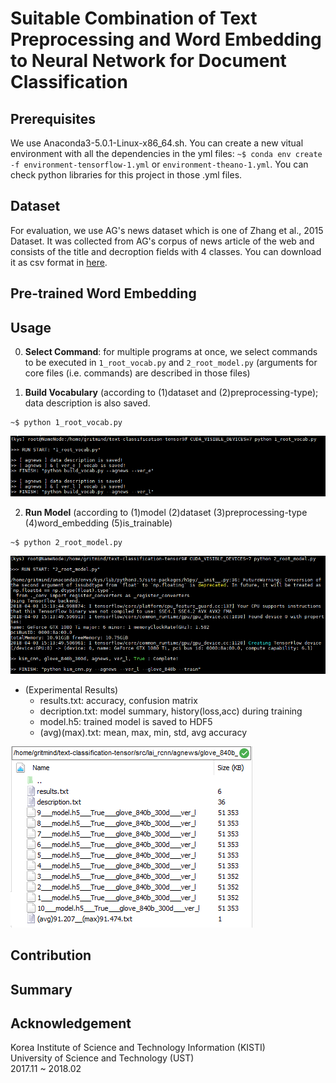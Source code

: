 # Suitable Combination of Text Preprocessing and Word Embedding to Neural Network for Document Classification



## Prerequisites
We use Anaconda3-5.0.1-Linux-x86_64.sh. You can create a new vitual environment with all the dependencies in the yml files: 
`~$ conda env create -f environment-tensorflow-1.yml` or `environment-theano-1.yml`. You can check python libraries for this project in those .yml files.

## Dataset
For evaluation, we use AG's news dataset which is one of Zhang et al., 2015 Dataset. It was collected from AG's corpus of news article of the web and consists of the title and decroption fields with 4 classes. You can download it as csv format in [here](https://drive.google.com/open?id=1XbrUZk3_PFVEp7zkZVrNgnRRlXKgNWt3). 

## Pre-trained Word Embedding



## Usage

0. **Select Command**: for multiple programs at once, we select commands to be executed in `1_root_vocab.py` and `2_root_model.py` (arguments for core files (i.e. commands) are described in those files)

1. **Build Vocabulary** (according to (1)dataset and (2)preprocessing-type); data description is also saved.
```
~$ python 1_root_vocab.py
```
![](/assets/1_root_vocab2.PNG)

2. **Run Model** (according to (1)model (2)dataset (3)preprocessing-type (4)word_embedding (5)is_trainable) 
```
~$ python 2_root_model.py
```
![](/assets/2_root_model2.PNG)

* (Experimental Results) 
   * results.txt: accuracy, confusion matrix
   * decription.txt: model summary, history(loss,acc) during training
   * model.h5: trained model is saved to HDF5
   * (avg)(max).txt: mean, max, min, std, avg accuracy 

![](/assets/3_result.PNG)



## Contribution


## Summary




## Acknowledgement
Korea Institute of Science and Technology Information (KISTI) <br>
University of Science and Technology (UST) <br>
2017.11 ~ 2018.02

